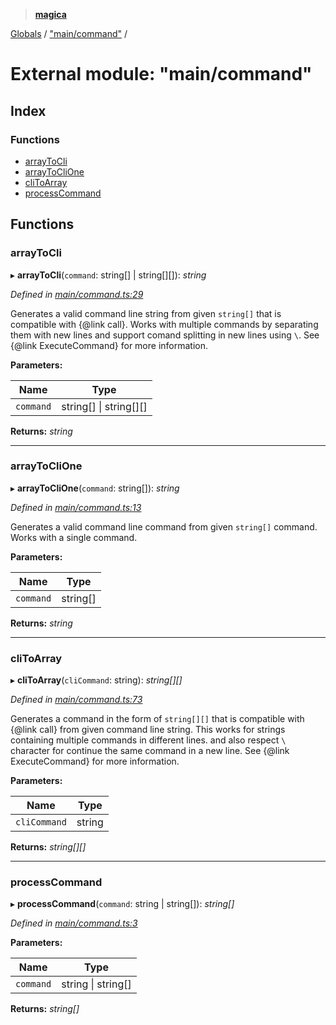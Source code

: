 > **[magica](../README.md)**

[Globals](../README.md) / ["main/command"](_main_command_.md) /

# External module: "main/command"

## Index

### Functions

* [arrayToCli](_main_command_.md#arraytocli)
* [arrayToCliOne](_main_command_.md#arraytoclione)
* [cliToArray](_main_command_.md#clitoarray)
* [processCommand](_main_command_.md#processcommand)

## Functions

###  arrayToCli

▸ **arrayToCli**(`command`: string[] | string[][]): *string*

*Defined in [main/command.ts:29](https://github.com/cancerberoSgx/magica/blob/0133e5d/src/main/command.ts#L29)*

Generates a valid command line string from given `string[]` that is compatible with  {@link call}. Works with multiple
commands by separating  them with new lines and support comand splitting in new lines using `\`.
See {@link ExecuteCommand} for more information.

**Parameters:**

Name | Type |
------ | ------ |
`command` | string[] \| string[][] |

**Returns:** *string*

___

###  arrayToCliOne

▸ **arrayToCliOne**(`command`: string[]): *string*

*Defined in [main/command.ts:13](https://github.com/cancerberoSgx/magica/blob/0133e5d/src/main/command.ts#L13)*

Generates a valid command line command from given `string[]` command. Works with a single command.

**Parameters:**

Name | Type |
------ | ------ |
`command` | string[] |

**Returns:** *string*

___

###  cliToArray

▸ **cliToArray**(`cliCommand`: string): *string[][]*

*Defined in [main/command.ts:73](https://github.com/cancerberoSgx/magica/blob/0133e5d/src/main/command.ts#L73)*

Generates a command in the form of `string[][]` that is compatible with {@link call} from given command line string.
This works for strings containing multiple commands in different lines. and also respect `\` character for continue the same
command in a new line. See {@link ExecuteCommand} for more information.

**Parameters:**

Name | Type |
------ | ------ |
`cliCommand` | string |

**Returns:** *string[][]*

___

###  processCommand

▸ **processCommand**(`command`: string | string[]): *string[]*

*Defined in [main/command.ts:3](https://github.com/cancerberoSgx/magica/blob/0133e5d/src/main/command.ts#L3)*

**Parameters:**

Name | Type |
------ | ------ |
`command` | string \| string[] |

**Returns:** *string[]*